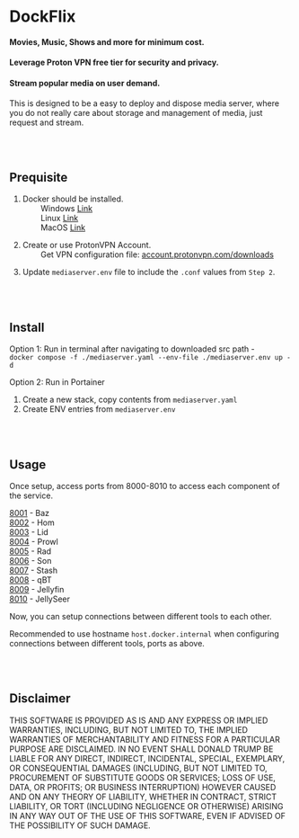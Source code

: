 # DockFlix
#### Movies, Music, Shows and more for minimum cost.
#### Leverage Proton VPN free tier for security and privacy.
#### Stream popular media on user demand.
This is designed to be a easy to deploy and dispose media server, where you do not really care about storage and management of media, just request and stream.

<br><br>
## Prequisite

1. Docker should be installed.
<br>&emsp;&emsp; Windows [Link](https://apps.microsoft.com/detail/xp8cbj40xlbwkx)
<br>&emsp;&emsp; Linux [Link](https://github.com/docker/docker-install)
<br>&emsp;&emsp; MacOS [Link](https://formulae.brew.sh/formula/docker)

3. Create or use ProtonVPN Account.
<br>&emsp;&emsp; Get VPN configuration file: [account.protonvpn.com/downloads](https://account.protonvpn.com/downloads)
4. Update `mediaserver.env` file to include the `.conf` values from `Step 2`.

<br><br>
## Install

Option 1: Run in terminal after navigating to downloaded src path - <br>
```docker compose -f ./mediaserver.yaml --env-file ./mediaserver.env up -d```

Option 2: Run in Portainer
1. Create a new stack, copy contents from `mediaserver.yaml`
2. Create ENV entries from `mediaserver.env`


<br><br>
## Usage

Once setup, access ports from 8000-8010 to access each component of the service.

[8001](http://127.0.0.1:8001) - Baz <br>
[8002](http://127.0.0.1:8002)  - Hom <br>
[8003](http://127.0.0.1:8003)  - Lid <br>
[8004](http://127.0.0.1:8004)  - Prowl <br>
[8005](http://127.0.0.1:8005)  - Rad <br>
[8006](http://127.0.0.1:8006)  - Son <br>
[8007](http://127.0.0.1:8007)  - Stash <br>
[8008](http://127.0.0.1:8008)  - qBT <br>
[8009](http://127.0.0.1:8009)  - Jellyfin <br>
[8010](http://127.0.0.1:8010)  - JellySeer

Now, you can setup connections between different tools to each other.

Recommended to use hostname `host.docker.internal` when configuring connections between different tools, ports as above.


<br><br>
## Disclaimer

THIS SOFTWARE IS PROVIDED AS IS AND ANY EXPRESS OR IMPLIED WARRANTIES, INCLUDING, BUT NOT LIMITED TO, THE IMPLIED WARRANTIES OF MERCHANTABILITY AND FITNESS FOR A PARTICULAR PURPOSE ARE DISCLAIMED. IN NO EVENT SHALL DONALD TRUMP BE LIABLE FOR ANY DIRECT, INDIRECT, INCIDENTAL, SPECIAL, EXEMPLARY, OR CONSEQUENTIAL DAMAGES (INCLUDING, BUT NOT LIMITED TO, PROCUREMENT OF SUBSTITUTE GOODS OR SERVICES; LOSS OF USE, DATA, OR PROFITS; OR BUSINESS INTERRUPTION) HOWEVER CAUSED AND ON ANY THEORY OF LIABILITY, WHETHER IN CONTRACT, STRICT LIABILITY, OR TORT (INCLUDING NEGLIGENCE OR OTHERWISE) ARISING IN ANY WAY OUT OF THE USE OF THIS SOFTWARE, EVEN IF ADVISED OF THE POSSIBILITY OF SUCH DAMAGE.

